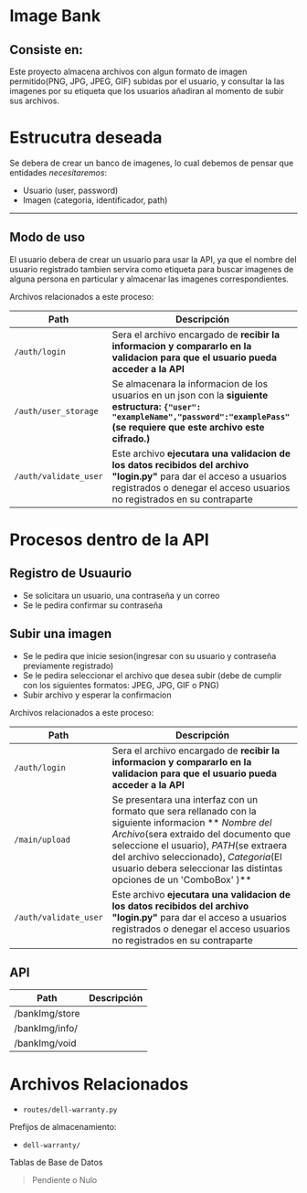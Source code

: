 # Image Bank
## Consiste en:

Este proyecto almacena archivos con algun formato de imagen permitido(PNG, JPG, JPEG, GIF) subidas por el usuario, y consultar la las imagenes por su etiqueta que los usuarios añadiran al momento de subir sus archivos.

# Estrucutra deseada
Se debera de crear un banco de imagenes, lo cual debemos de pensar que entidades *necesitaremos*:

- Usuario (user, password)
- Imagen (categoria, identificador, path)

---

## Modo de uso

El usuario debera de crear un usuario para usar la API, ya que el nombre del usuario registrado tambien servira como etiqueta para buscar imagenes de alguna persona en particular y almacenar las imagenes correspondientes.

Archivos relacionados a este proceso:

| Path                    | Descripción                                         |
| ----------------------- | --------------------------------------------------- |
| `/auth/login`         | Sera el archivo encargado de **recibir la informacion y compararlo en la validacion para que el usuario pueda acceder a la API**                           |
| `/auth/user_storage` | Se almacenara la informacion de los usuarios en un json con la **siguiente estructura: ```{"user": "exampleName","password":"examplePass"``` (se requiere que este archivo este cifrado.)**   |
| `/auth/validate_user`  | Este archivo **ejecutara una validacion de los datos recibidos del archivo "login.py"** para dar el acceso a usuarios registrados o denegar el acceso usuarios no registrados en su contraparte |

# Procesos dentro de la API
## Registro de Usuaurio
- Se solicitara un usuario, una contraseña y un correo
- Se le pedira confirmar su contraseña

## Subir una imagen
- Se le pedira que inicie sesion(ingresar con su usuario y contraseña previamente registrado)
- Se le pedira seleccionar el archivo que desea subir (debe de cumplir con los siguientes formatos: JPEG, JPG, GIF o PNG)
- Subir archivo y esperar la confirmacion

Archivos relacionados a este proceso:

| Path                    | Descripción                                         |
| ----------------------- | --------------------------------------------------- |
| `/auth/login`         | Sera el archivo encargado de **recibir la informacion y compararlo en la validacion para que el usuario pueda acceder a la API**                           |
| `/main/upload` | Se presentara una interfaz con un formato que sera rellanado con la siguiente informacion ** *Nombre del Archivo*(sera extraido del documento que seleccione el usuario), *PATH*(se extraera del archivo seleccionado), *Categoria*(El usuario debera seleccionar las distintas opciones de un 'ComboBox' )**   |
| `/auth/validate_user`  | Este archivo **ejecutara una validacion de los datos recibidos del archivo "login.py"** para dar el acceso a usuarios registrados o denegar el acceso usuarios no registrados en su contraparte |

##

## API

| Path                  | Descripción |
| --------------------- | ----------- |
| /bankImg/store        |             |
| /bankImg/info/<id>    |             |
| /bankImg/void         |             |


# Archivos Relacionados

 - `routes/dell-warranty.py`

Prefijos de almacenamiento:

 - `dell-warranty/`

Tablas de Base de Datos

> Pendiente o Nulo
